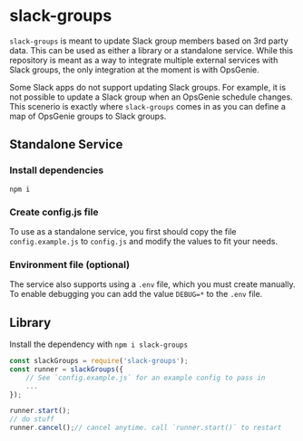 # slack-groups
`slack-groups` is meant to update Slack group members based on 3rd party data. This can be used as either a library or a standalone service.
While this repository is meant as a way to integrate multiple external services with Slack groups, the only integration at the moment is with
OpsGenie.

Some Slack apps do not support updating Slack groups. For example, it is not possible to update a Slack group when an OpsGenie schedule changes.
This scenerio is exactly where `slack-groups` comes in as you can define a map of OpsGenie groups to Slack groups.

## Standalone Service
### Install dependencies
`npm i`

### Create config.js file
To use as a standalone service, you first should copy the file `config.example.js` to `config.js` and modify the values to fit your needs.

### Environment file (optional)
The service also supports using a `.env` file, which you must create manually. To enable debugging you can add the value `DEBUG=*` to the `.env` file.

## Library
Install the dependency with `npm i slack-groups`

```javascript
const slackGroups = require('slack-groups');
const runner = slackGroups({
	// See `config.example.js` for an example config to pass in
	...
});

runner.start();
// do stuff
runner.cancel();// cancel anytime. call `runner.start()` to restart
```
